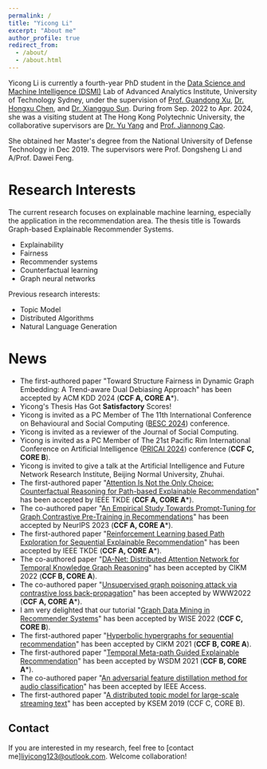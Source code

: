 ```yaml
---
permalink: /
title: "Yicong Li"
excerpt: "About me"
author_profile: true
redirect_from: 
  - /about/
  - /about.html
---
```


Yicong Li is currently a fourth-year PhD student in the [Data Science and Machine Intelligence (DSMI)](http://dsmi.tech/) Lab of Advanced Analytics Institute, University of Technology Sydney, under the supervision of [Prof. Guandong Xu](https://scholar.google.com/citations?user=kcrdCq4AAAAJ&hl=en), [Dr. Hongxu Chen](https://scholar.google.com/citations?user=W3CtDGQAAAAJ&hl=en), and [Dr. Xiangguo Sun](https://scholar.google.com/citations?hl=zh-TW&user=rKfYQwEAAAAJ&view_op=list_works&sortby=pubdate). During from Sep. 2022 to Apr. 2024, she was a visiting student at The Hong Kong Polytechnic University, the collaborative supervisors are [Dr. Yu Yang](https://scholar.google.com/citations?user=Gk07OsAAAAAJ&hl=zh-CN) and [Prof. Jiannong Cao](https://scholar.google.com/citations?user=q2jH-3sAAAAJ&hl=zh-CN).

She obtained her Master's degree from the National University of Defense Technology in Dec 2019. The supervisors were Prof. Dongsheng Li and A/Prof. Dawei Feng.

 

Research Interests
======

The current research focuses on explainable machine learning, especially the application in the recommendation area. The thesis title is Towards Graph-based Explainable Recommender Systems.

- Explainability
- Fairness
- Recommender systems
- Counterfactual learning
- Graph neural networks

Previous research interests:

- Topic Model
- Distributed Algorithms
- Natural Language Generation

News
======
- The first-authored paper "Toward Structure Fairness in Dynamic Graph Embedding: A Trend-aware Dual Debiasing Approach" has been accepted by ACM KDD 2024 (**CCF A, CORE A***).
- Yicong's Thesis Has Got **Satisfactory** Scores!
- Yicong is invited as a PC Member of The 11th International Conference on Behavioural and Social Computing ([BESC 2024](http://besc-conf.org/2024/)) conference.
- Yicong is invited as a reviewer of the Journal of Social Computing.
- Yicong is invited as a PC Member of The 21st Pacific Rim International Conference on Artificial Intelligence ([PRICAI 2024](https://www.pricai.org/2024/)) conference (**CCF C, CORE B**).
- Yicong is invited to give a talk at the Artificial Intelligence and Future Network Research Institute, Beijing Normal University, Zhuhai.
- The first-authored paper "[Attention Is Not the Only Choice: Counterfactual Reasoning for Path-based Explainable Recommendation](https://arxiv.org/pdf/2401.05744.pdf)" has been accepted by IEEE TKDE (**CCF A, CORE A***).
- The co-authored paper "[An Empirical Study Towards Prompt-Tuning for Graph Contrastive Pre-Training in Recommendations](https://neurips.cc/virtual/2023/poster/71323)" has been accepted by NeurIPS 2023 (**CCF A, CORE A***).
- The first-authored paper "[Reinforcement Learning based Path Exploration for Sequential Explainable Recommendation](https://scholar.google.com/citations?view_op=view_citation&hl=zh-CN&user=a-uKBooAAAAJ&sortby=pubdate&citation_for_view=a-uKBooAAAAJ:YOwf2qJgpHMC)" has been accepted by IEEE TKDE (**CCF A, CORE A***).
- The co-authored paper "[DA-Net: Distributed Attention Network for Temporal Knowledge Graph Reasoning](https://dl.acm.org/doi/abs/10.1145/3511808.3557280)" has been accepted by CIKM 2022 (**CCF B, CORE A**).
- The co-authored paper "[Unsupervised graph poisoning attack via contrastive loss back-propagation](https://dl.acm.org/doi/fullHtml/10.1145/3485447.3512179)" has been accepted by WWW2022 (**CCF A, CORE A***).
- I am very delighted that our tutorial "[Graph Data Mining in Recommender Systems](https://link.springer.com/chapter/10.1007/978-3-030-91560-5_36)" has been accepted by WISE 2022 (**CCF C, CORE B**).
- The first-authored paper "[Hyperbolic hypergraphs for sequential recommendation](https://dl.acm.org/doi/abs/10.1145/3459637.3482351)" has been accepted by CIKM 2021 (**CCF B, CORE A**).
- The first-authored paper "[Temporal Meta-path Guided Explainable Recommendation](https://dl.acm.org/doi/10.1145/3437963.3441762)" has been accepted by WSDM 2021 (**CCF B, CORE A***).
- The co-authored paper "[An adversarial feature distillation method for audio classification](https://ieeexplore.ieee.org/stamp/stamp.jsp?arnumber=8778636)" has been accepted by IEEE Access. 
- The first-authored paper "[A distributed topic model for large-scale streaming text](https://link.springer.com/chapter/10.1007/978-3-030-29563-9_4)" has been accepted by KSEM 2019 (CCF C, CORE B).



Contact
------
If you are interested in my research, feel free to [contact me]<liyicong123@outlook.com>. Welcome collaboration!
